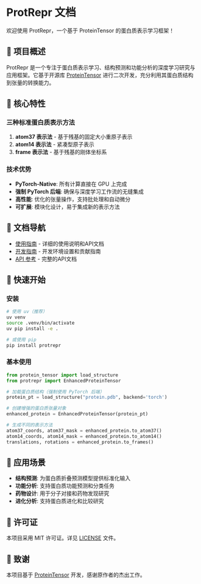 # ProtRepr 文档

欢迎使用 ProtRepr，一个基于 ProteinTensor 的蛋白质表示学习框架！

## 🎯 项目概述

ProtRepr 是一个专注于蛋白质表示学习、结构预测和功能分析的深度学习研究与应用框架。它基于开源库 [ProteinTensor](https://github.com/a-green-hand-jack/ProteinTensor) 进行二次开发，充分利用其蛋白质结构到张量的转换能力。

## 🚀 核心特性

### 三种标准蛋白质表示方法

1. **atom37 表示法** - 基于残基的固定大小重原子表示
2. **atom14 表示法** - 紧凑型原子表示
3. **frame 表示法** - 基于残基的刚体坐标系

### 技术优势

- **PyTorch-Native**: 所有计算直接在 GPU 上完成
- **强制 PyTorch 后端**: 确保与深度学习工作流的无缝集成
- **高性能**: 优化的张量操作，支持批处理和自动微分
- **可扩展**: 模块化设计，易于集成新的表示方法

## 📖 文档导航

- [使用指南](usage.md) - 详细的使用说明和API文档
- [开发指南](development.md) - 开发环境设置和贡献指南
- [API 参考](api/index.md) - 完整的API文档

## 🚀 快速开始

### 安装

```bash
# 使用 uv（推荐）
uv venv
source .venv/bin/activate
uv pip install -e .

# 或使用 pip
pip install protrepr
```

### 基本使用

```python
from protein_tensor import load_structure
from protrepr import EnhancedProteinTensor

# 加载蛋白质结构（强制使用 PyTorch 后端）
protein_pt = load_structure("protein.pdb", backend='torch')

# 创建增强的蛋白质张量对象
enhanced_protein = EnhancedProteinTensor(protein_pt)

# 生成不同的表示方法
atom37_coords, atom37_mask = enhanced_protein.to_atom37()
atom14_coords, atom14_mask = enhanced_protein.to_atom14()
translations, rotations = enhanced_protein.to_frames()
```

## 🔬 应用场景

- **结构预测**: 为蛋白质折叠预测模型提供标准化输入
- **功能分析**: 支持蛋白质功能预测和分类任务
- **药物设计**: 用于分子对接和药物发现研究
- **进化分析**: 支持蛋白质进化和比较研究

## 📄 许可证

本项目采用 MIT 许可证。详见 [LICENSE](../LICENSE) 文件。

## 🙏 致谢

本项目基于 [ProteinTensor](https://github.com/a-green-hand-jack/ProteinTensor) 开发，感谢原作者的杰出工作。 